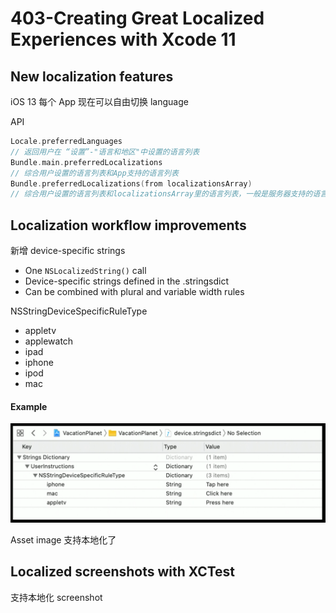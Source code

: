 # 403-Creating Great Localized Experiences with Xcode 11

## New localization features

iOS 13 每个 App 现在可以自由切换 language

API

```swift
Locale.preferredLanguages
// 返回用户在 “设置”-"语言和地区"中设置的语言列表
Bundle.main.preferredLocalizations
// 综合用户设置的语言列表和App支持的语言列表
Bundle.preferredLocalizations(from localizationsArray)
// 综合用户设置的语言列表和localizationsArray里的语言列表，一般是服务器支持的语言
```

## Localization workflow improvements

新增 device-specific strings

-   One `NSLocalizedString()` call
-   Device-specific strings defined in the .stringsdict
-   Can be combined with plural and variable width rules

NSStringDeviceSpecificRuleType

-   appletv
-   applewatch
-   ipad
-   iphone
-   ipod
-   mac

#### Example

![](../screenshots/403-1.png)

Asset image 支持本地化了

## Localized screenshots with XCTest

支持本地化 screenshot

